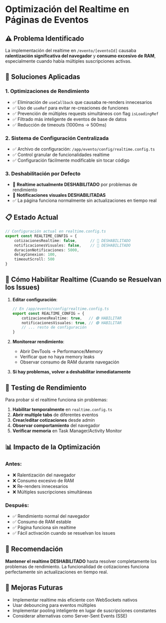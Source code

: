 # Optimización del Realtime en Páginas de Eventos

## ⚠️ Problema Identificado

La implementación del realtime en `/evento/[eventoId]` causaba **ralentización significativa del navegador** y **consumo excesivo de RAM**, especialmente cuando había múltiples suscripciones activas.

## 🔧 Soluciones Aplicadas

### 1. **Optimizaciones de Rendimiento**
- ✅ Eliminación de `useCallback` que causaba re-renders innecesarios
- ✅ Uso de `useRef` para evitar re-creaciones de funciones
- ✅ Prevención de múltiples requests simultáneos con flag `isLoadingRef`
- ✅ Filtrado más inteligente de eventos de base de datos
- ✅ Reducción de timeouts (1000ms → 500ms)

### 2. **Sistema de Configuración Centralizada**
- ✅ Archivo de configuración: `/app/evento/config/realtime.config.ts`
- ✅ Control granular de funcionalidades realtime
- ✅ Configuración fácilmente modificable sin tocar código

### 3. **Deshabilitación por Defecto**
- 🚫 **Realtime actualmente DESHABILITADO** por problemas de rendimiento
- 🚫 **Notificaciones visuales DESHABILITADAS**
- ✅ La página funciona normalmente sin actualizaciones en tiempo real

## 📋 Estado Actual

```typescript
// Configuración actual en realtime.config.ts
export const REALTIME_CONFIG = {
    cotizacionesRealtime: false,      // 🔴 DESHABILITADO
    notificacionesVisuales: false,    // 🔴 DESHABILITADO
    duracionNotificaciones: 5000,
    delayConexion: 100,
    timeoutScroll: 500
}
```

## 🔄 Cómo Habilitar Realtime (Cuando se Resuelvan los Issues)

1. **Editar configuración**:
   ```typescript
   // En /app/evento/config/realtime.config.ts
   export const REALTIME_CONFIG = {
       cotizacionesRealtime: true,   // 🟢 HABILITAR
       notificacionesVisuales: true, // 🟢 HABILITAR
       // ... resto de configuración
   }
   ```

2. **Monitorear rendimiento**:
   - Abrir DevTools → Performance/Memory
   - Verificar que no haya memory leaks
   - Observar consumo de RAM durante navegación

3. **Si hay problemas, volver a deshabilitar inmediatamente**

## 🧪 Testing de Rendimiento

Para probar si el realtime funciona sin problemas:

1. **Habilitar temporalmente** en `realtime.config.ts`
2. **Abrir multiple tabs** de diferentes eventos
3. **Crear/editar cotizaciones** desde admin
4. **Observar comportamiento** del navegador
5. **Verificar memoria** en Task Manager/Activity Monitor

## 📊 Impacto de la Optimización

### Antes:
- ❌ Ralentización del navegador
- ❌ Consumo excesivo de RAM
- ❌ Re-renders innecesarios
- ❌ Múltiples suscripciones simultáneas

### Después:
- ✅ Rendimiento normal del navegador
- ✅ Consumo de RAM estable
- ✅ Página funciona sin realtime
- ✅ Fácil activación cuando se resuelvan los issues

## 🎯 Recomendación

**Mantener el realtime DESHABILITADO** hasta resolver completamente los problemas de rendimiento. La funcionalidad de cotizaciones funciona perfectamente sin actualizaciones en tiempo real.

## 🔮 Mejoras Futuras

- Implementar realtime más eficiente con WebSockets nativos
- Usar debouncing para eventos múltiples
- Implementar pooling inteligente en lugar de suscripciones constantes
- Considerar alternativas como Server-Sent Events (SSE)
